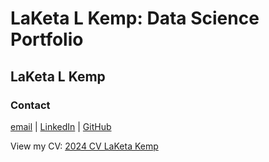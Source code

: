 # LaKeta L Kemp: Data Science Portfolio
## LaKeta L Kemp
### Contact
[email](laketa.kemp@gmail.com) | [LinkedIn](linkedin.com/in/laketalkemp/)	| [GitHub](https://laketalkemp.github.io/)

View my CV: [2024 CV LaKeta Kemp]([CV.md](https://github.com/laketalkemp/laketalkemp.github.io/blob/main/CV))
